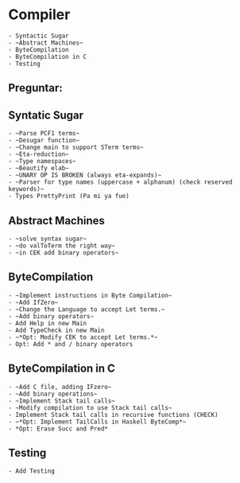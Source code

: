 # Compiler
	- Syntactic Sugar
	- ~Abstract Machines~
    - ByteCompilation
    - ByteCompilation in C
    - Testing
    
## Preguntar:

## Syntatic Sugar
	- ~Parse PCF1 terms~
	- ~Desugar function~
	- ~Change main to support STerm terms~
	- ~Eta-reduction~
	- ~Type namespaces~
	- ~Beautify elab~
	- ~UNARY OP IS BROKEN (always eta-expands)~
	- ~Parser for type names (uppercase + alphanum) (check reserved keywords)~
    - Types PrettyPrint (Pa mi ya fue)


## Abstract Machines
	- ~solve syntax sugar~
	- ~do valToTerm the right way~
	- ~in CEK add binary operators~

## ByteCompilation
    - ~Implement instructions in Byte Compilation~
    - ~Add IfZero~
    - ~Change the Language to accept Let terms.~
    - ~Add binary operators~
    - Add Help in new Main
    - Add TypeCheck in new Main
    - ~*Opt: Modify CEK to accept Let terms.*~
    - Opt: Add * and / binary operators

## ByteCompilation in C
    - ~Add C file, adding IFzero~
    - ~Add binary operations~
    - ~Implement Stack tail calls~
    - ~Modify compilation to use Stack tail calls~
    - Implement Stack tail calls in recursive functions (CHECK)
    - ~*Opt: Implement TailCalls in Haskell ByteComp*~
    - *Opt: Erase Succ and Pred* 

## Testing
	- Add Testing
